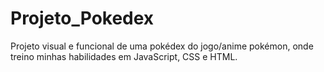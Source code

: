 # Projeto_Pokedex
Projeto visual e funcional de uma pokédex do jogo/anime pokémon, onde treino minhas habilidades em JavaScript, CSS e HTML.
